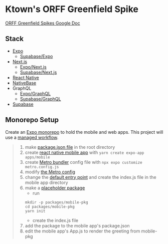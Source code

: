 # Ktown's ORFF Greenfield Spike

[ORFF Greenfield Spikes Google Doc](https://docs.google.com/document/d/1Md2N5dgdAztBjLDqsq7H7veTDJZCmmRiaG2axE2uC1w/edit)

## Stack

* [Expo](https://expo.dev/)
  * [Supabase/Expo](https://supabase.com/docs/guides/getting-started/tutorials/with-expo)
* [Next.js](https://nextjs.org/)
  * [Expo/Next.js](https://docs.expo.dev/guides/using-nextjs/) 
  * [Supabase/Next.js](https://supabase.com/docs/guides/getting-started/tutorials/with-nextjs)
* [React Native](https://reactnative.dev/)
* [NativeBase](https://nativebase.io/)
* GraphQL
  * [Expo/GraphQL](https://docs.expo.dev/guides/using-graphql/)
  * [Supabase/GraphQL](https://supabase.com/blog/graphql-now-available#getting-started)
* [Supabase](https://supabase.com/)

## Monorepo Setup

Create an [Expo monorepo](https://docs.expo.dev/guides/monorepos/) to hold the mobile and web apps. This project will 
use a 
[managed workflow](https://docs.expo.dev/introduction/managed-vs-bare/#managed-workflow).
> 1. make [package.json file](https://docs.expo.dev/guides/monorepos/#set-up-yarn-workspaces) in the root directory
> 2. create [react native mobile app](https://docs.expo.dev/guides/monorepos/#create-our-first-app) with `yarn create expo-app apps/mobile`
> 3. create [Metro bundler](https://docs.expo.dev/guides/customizing-metro/) config file with `npx expo customize metro.config.js`
> 4. modify [the Metro config](https://docs.expo.dev/guides/monorepos/#modify-the-metro-config)
> 5. change the [default entry point](https://docs.expo.dev/guides/monorepos/#change-default-entrypoint) and create the index.js file in the mobile app directory
> 6. make a [placeholder package](https://docs.expo.dev/guides/monorepos/#create-a-package)
>    * run
>    ```shell
>    mkdir -p packages/mobile-pkg
>    cd packages/mobile-pkg
>    yarn init
>    ```
>    * create the index.js file
> 7. add the package to the mobile app's package.json  
> 8. edit the mobile app's App.js to render the greeting from mobile-pkg